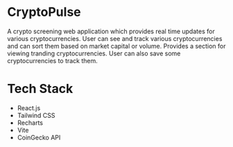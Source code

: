 # CryptoPulse

A crypto screening web application which provides real time updates for various cryptocurrencies. User can see and track various cryptocurrencies and can sort them based on market capital or volume. Provides a section for viewing tranding cryptocurrencies. User can also save some cryptocurrencies to track them.

# Tech Stack

- React.js
- Tailwind CSS
- Recharts
- Vite
- CoinGecko API
